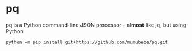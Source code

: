 # pq
pq is a Python command-line JSON processor - **almost** like jq, but using Python

```
python -m pip install git+https://github.com/mumubebe/pq.git
```